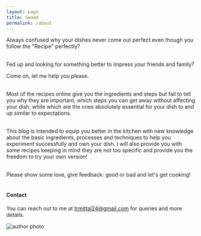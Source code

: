 ```yaml
---
layout: page
title: Swaad
permalink: /about
---
```



<div class="row justify-content-between">
<div class="col-md-8 pr-5">

<p>
Always confused why your dishes never come out perfect even though you follow the "Recipe" perfectly? <br> <br>

Fed up and looking for something better to impress your friends and family? <br>

Come on, let me help you please. <br> <br>

Most of the recipes online give you the ingredients and steps but fail to tell you why they are important, which steps you can get away without affecting your dish, while which are the ones absolutely essential for your dish to end up similar to expectations. <br> <br>

This blog is intended to equip you better in the kitchen with new knowledge about the basic ingredients, processes and techniques to help you experiment successfully and own your dish. I will also provide you with some recipes keeping in mind they are not too specific and provide you the freedom to try your own version! <br> <br>

Please show some love, give feedback: good or bad and let's get cooking! <br> <br>
</p>


<h4>Contact</h4>

<p>You can reach out to me at <a href="mailto:trmittal24@gmail.com">trmittal24@gmail.com</a> for queries and more details.</p>

</div>

<div class="col-md-4">

<div class="sticky-top sticky-top-80">

<p class="mb-5"><img class="shadow-lg rounded border-8 border-gray-500 border-opacity-100 border-solid"  src="{{site.baseurl}}/assets/images/about_photo.jpeg" alt="author photo" /></p> 


</div>
</div>
</div>
